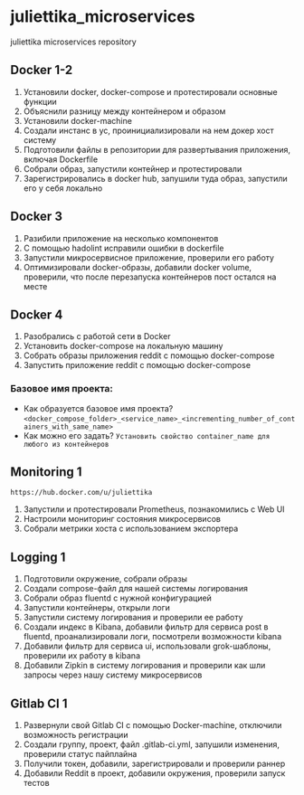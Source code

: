 # juliettika_microservices
juliettika microservices repository

## Docker 1-2
1. Установили docker, docker-compose и протестировали основные функции
2. Объяснили разницу между контейнером и образом
3. Установили docker-machine
4. Создали инстанс в yc, проинициализировали на нем докер хост систему
5. Подготовили файлы в репозитории для развертывания приложения, включая Dockerfile
6. Собрали образ, запустили контейнер и протестировали
7. Зарегистрировались в docker hub, запушили туда образ, запустили его у себя локально

## Docker 3
1. Разибили приложение на несколько компонентов
2. С помощью hadolint исправили ошибки в dockerfile
3. Запустили микросервисное приложение, проверили его работу
4. Оптимизировали docker-образы, добавили docker volume, проверили, что после перезапуска контейнеров пост остался на месте

## Docker 4
1. Разобрались с работой сети в Docker
2. Установить docker-compose на локальную машину
3. Собрать образы приложения reddit с помощью docker-compose
4. Запустить приложение reddit с помощью docker-compose

### Базовое имя проекта:

- Как образуется базовое имя проекта? ```<docker_compose_folder>_<service_name>_<incrementing_number_of_containers_with_same_name>```
- Как можно его задать? ```Установить свойство container_name для любого из контейнеров```

## Monitoring 1
```https://hub.docker.com/u/juliettika```
1. Запустили и протестировали Prometheus, познакомились с Web UI
2. Настроили мониторинг состояния микросервисов
3. Собрали метрики хоста с использованием экспортера

## Logging 1
1. Подготовили окружение, собрали образы
2. Создали compose-файл для нашей системы логирования
3. Cобрали образ fluentd с нужной конфигурацией
4. Запустили контейнеры, открыли логи
5. Запустили систему логирования и проверили ее работу
6. Создали индекс в Kibana, добавили фильтр для сервиса post в fluentd, проанализировали логи, посмотрели возможности kibana
7. Добавили фильтр для сервиса ui, использовали grok-шаблоны, проверили их работу в kibana
8. Добавили Zipkin в систему логирования и проверили как шли запросы через нашу систему микросервисов

## Gitlab CI 1
1. Развернули свой Gitlab CI с помощью Docker-machine, отключили возможность регистрации
2. Создали группу, проект, файл .gitlab-ci.yml, запушили изменения, проверили статус пайплайна
3. Получили токен, добавили, зарегистрировали и проверили раннер
4. Добавили Reddit в проект, добавили окружения, проверили запуск тестов

